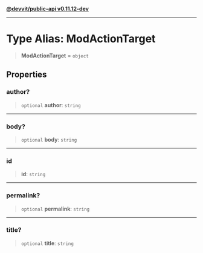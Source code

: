 [**@devvit/public-api v0.11.12-dev**](../../README.md)

---

# Type Alias: ModActionTarget

> **ModActionTarget** = `object`

## Properties

<a id="author"></a>

### author?

> `optional` **author**: `string`

---

<a id="body"></a>

### body?

> `optional` **body**: `string`

---

<a id="id"></a>

### id

> **id**: `string`

---

<a id="permalink"></a>

### permalink?

> `optional` **permalink**: `string`

---

<a id="title"></a>

### title?

> `optional` **title**: `string`
